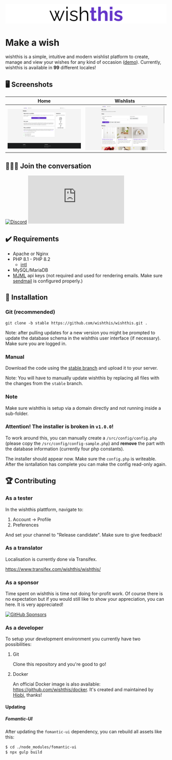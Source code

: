 ![wishthis logo](/src/assets/img/logo-readme.svg?v=2 "wishthis logo")

# Make a wish

wishthis is a simple, intuitive and modern wishlist platform to create, manage and view your wishes for any kind of occasion ([demo](https://wishthis.online)). Currently, wishthis is available in **99** different locales!

## :desktop_computer: Screenshots

| Home                                                 | Wishlists                                                           |
| ---------------------------------------------------- | ------------------------------------------------------------------- |
| ![Home](/src/assets/img/screenshots/home.png "Home") | ![Wishlists](/src/assets/img/screenshots/wishlists.png "Wishlists") |

## :family_man_man_boy: Join the conversation

[![Discord](https://img.shields.io/discord/935867122729496616?color=6435c9&label=Discord&logo=discord&logoColor=%23fff&style=for-the-badge)](https://discord.gg/WrUXnpNyza)
[![Matrix](https://img.shields.io/matrix/wishthis:matrix.org?color=6435c9&label=Matrix&logo=matrix&logoColor=%23fff&style=for-the-badge)](https://matrix.to/#/#wishthis:matrix.org)

## :heavy_check_mark: Requirements

-   Apache or Nginx
-   PHP 8.1 - PHP 8.2
    -   [intl](https://www.php.net/manual/en/book.intl.php)
-   MySQL/MariaDB
-   [MJML](https://mjml.io/api) api keys (not required and used for rendering emails. Make sure [sendmail](https://www.php.net/manual/en/mail.configuration.php) is configured properly.)

## :hammer: Installation

### Git (recommended)

```
git clone -b stable https://github.com/wishthis/wishthis.git .
```

Note: after pulling updates for a new version you might be prompted to update the database schema in the wishthis user interface (if necessary). Make sure you are logged in.

### Manual

Download the code using the [stable branch](https://github.com/wishthis/wishthis/tree/stable) and upload it to your server.

Note: You will have to manually update wishthis by replacing all files with the changes from the `stable` branch.

### Note

Make sure wishthis is setup via a domain directly and not running inside a sub-folder.

### Attention! The installer is broken in `v1.0.0`!

To work around this, you can manually create a `/src/config/config.php` (please copy the `/src/config/config-sample.php`) and **remove** the part with the database information (currently four php constants).

The installer should appear now. Make sure the `config.php` is writeable. After the isntallation has complete you can make the config read-only again.

## :trophy: Contributing

### As a tester

In the wishthis plattform, navigate to:

1. Account -> Profile
1. Preferences

And set your channel to "Release candidate". Make sure to give feedback!

### As a translator

Localisation is currently done via Transifex.

https://www.transifex.com/wishthis/wishthis/

### As a sponsor

Time spent on wishthis is time not doing for-profit work. Of course there is no expectation but if you would still like to show your appreciation, you can here. It is very appreciated!

[![GitHub Sponsors](https://img.shields.io/github/sponsors/grandeljay?color=6435c9&logo=githubsponsors&logoColor=fff&style=for-the-badge)](https://github.com/sponsors/grandeljay)

### As a developer

To setup your development environment you currently have two possibilities:

1. Git

    Clone this repository and you're good to go!

1. Docker

    An official Docker image is also available: https://github.com/wishthis/docker. It's created and maintained by [Hiobi](https://github.com/Hiobi), thanks!

#### Updating

##### Fomantic-UI

After updating the `fomantic-ui` dependency, you can rebuild all assets like this:

```
$ cd ./node_modules/fomantic-ui
$ npx gulp build
```
